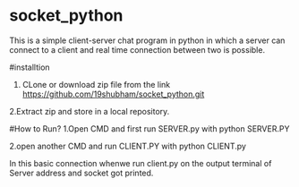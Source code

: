 # socket_python
This is a simple client-server chat program in python in which a server can connect to a client and real time connection between two is possible.

#installtion
1. CLone or download zip file from the link
https://github.com/19shubham/socket_python.git

2.Extract zip and store in  a local repository.

#How to Run?
1.Open CMD and first run SERVER.py with 
python SERVER.PY

2.open another CMD and run CLIENT.PY with 
python  CLIENT.py

In this basic connection whenwe run client.py on the output terminal of Server address and socket got printed.
